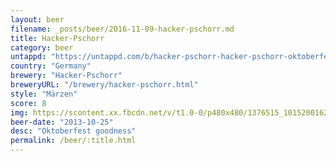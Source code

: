 ```yaml
---
layout: beer
filename: _posts/beer/2016-11-09-hacker-pschorr.md
title: Hacker-Pschorr
category: beer
untappd: "https://untappd.com/b/hacker-pschorr-hacker-pschorr-oktoberfest-marzen/1827"
country: "Germany"
brewery: "Hacker-Pschorr"
breweryURL: "/brewery/hacker-pschorr.html"
style: "Märzen"
score: 8
img: https://scontent.xx.fbcdn.net/v/t1.0-0/p480x480/1376515_10152001625798745_1787795583_n.jpg?oh=f978682d7941cb98933209b592ead6c1&oe=5A01E54A
beer-date: "2013-10-25"
desc: "Oktoberfest goodness"
permalink: /beer/:title.html
---
```

